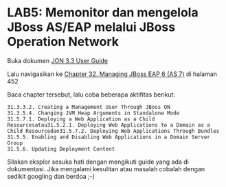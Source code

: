 # LAB5: Memonitor dan mengelola JBoss AS/EAP melalui JBoss Operation Network

Buka dokumen [JON 3.3 User Guide](https://access.redhat.com/documentation/en-US/Red_Hat_JBoss_Operations_Network/3.3/html/Users_Guide/index.html)

Lalu navigasikan ke [Chapter 32. Managing JBoss EAP 6 (AS 7)](https://access.redhat.com/documentation/en-US/Red_Hat_JBoss_Operations_Network/3.3/html/Users_Guide/eap6-chapter.html) di halaman 452

Baca chapter tersebut, lalu coba beberapa aktifitas berikut:

```
31.3.3.2. Creating a Management User Through JBoss ON
31.3.5.4. Changing JVM Heap Arguments in Standalone Mode
31.5.7.1. Deploying a Web Application as a Child Resourcesatau31.5.2.1. Deploying Web Applications to a Domain as a Child Resourcedan31.5.7.2. Deploying Web Applications Through Bundles
31.5.5. Enabling and Disabling Web Applications in a Domain Server Group
31.5.6. Updating Deployment Content
```

Silakan eksplor sesuka hati dengan mengikuti guide yang ada di dokumentasi.
Jika mengalami kesulitan atau masalah cobalah dengan sedikit googling dan berdoa ;-)
